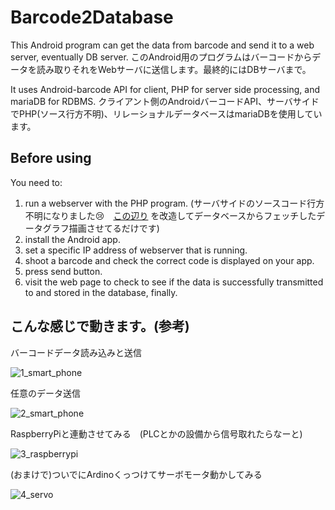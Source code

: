 # Barcode2Database
This Android program can get the data from barcode and send it to a web server, eventually DB server.
このAndroid用のプログラムはバーコードからデータを読み取りそれをWebサーバに送信します。最終的にはDBサーバまで。

It uses Android-barcode API for client, PHP for server side processing, and mariaDB for RDBMS.
クライアント側のAndroidバーコードAPI、サーバサイドでPHP(ソース行方不明)、リレーショナルデータベースはmariaDBを使用しています。

## Before using
You need to:
1. run a webserver with the PHP program.
   (サーバサイドのソースコード行方不明になりました😢　[この辺り](https://github.com/Kazuki-Maehara/web-database) を改造してデータベースからフェッチしたデータグラフ描画させてるだけです)
1. install the Android app.
1. set a specific IP address of webserver that is running.
1. shoot a barcode and check the correct code is displayed on your app.
1. press send button.
1. visit the web page to check to see if the data is successfully transmitted to and stored in the database, finally.


## こんな感じで動きます。(参考)
バーコードデータ読み込みと送信

![1_smart_phone](https://github.com/Kazuki-Maehara/Barcode2Database/blob/image/gif/1_smart_phone.gif)

任意のデータ送信

![2_smart_phone](https://github.com/Kazuki-Maehara/Barcode2Database/blob/image/gif/2_smart_phone.gif)

RaspberryPiと連動させてみる　(PLCとかの設備から信号取れたらなーと)

![3_raspberrypi](https://github.com/Kazuki-Maehara/Barcode2Database/blob/image/gif/3_raspberryPi.gif)

(おまけで)ついでにArdinoくっつけてサーボモータ動かしてみる

![4_servo](https://github.com/Kazuki-Maehara/Barcode2Database/blob/image/gif/4_servo.gif)
